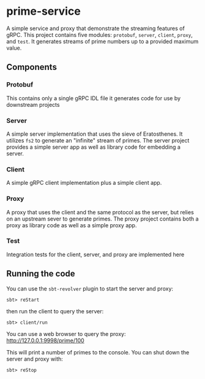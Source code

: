 # prime-service
A simple service and proxy that demonstrate the streaming features of gRPC. This project contains
five modules: `protobuf`, `server`, `client`, `proxy`, and `test`. It generates streams of prime 
numbers up to a provided maximum value.

## Components
### Protobuf
This contains only a single gRPC IDL file it generates code for use by downstream projects

### Server
A simple server implementation that uses the sieve of Eratosthenes. It utilizes `fs2` to generate
an "infinite" stream of primes. The server project provides a simple server app as well as library
code for embedding a server.

### Client
A simple gRPC client implementation plus a simple client app.

### Proxy
A proxy that uses the client and the same protocol as the server, but relies on an upstream sever
to generate primes. The proxy project contains both a proxy as library code as well as a simple
proxy app.

### Test
Integration tests for the client, server, and proxy are implemented here

## Running the code
You can use the `sbt-revolver` plugin to start the server and proxy:

```shell
sbt> reStart
```

then run the client to query the server:

```shell
sbt> client/run
```

You can use a web browser to query the proxy: http://127.0.0.1:9998/prime/100

This will print a number of primes to the console. You can shut down the server and proxy with:

```shell
sbt> reStop
```

